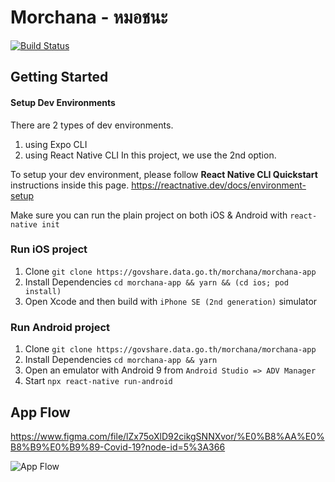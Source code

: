 # Morchana - หมอชนะ

[![Build Status](https://build.appcenter.ms/v0.1/apps/f8d0296f-daf0-4e4f-a167-c3aaf2fbf195/branches/staging/badge)](https://appcenter.ms/orgs/ThaiAlert.id/apps/ThaiAlert-Staging/build/branches/staging)

## Getting Started

#### Setup Dev Environments

There are 2 types of dev environments.

1. using Expo CLI
2. using React Native CLI In this project, we use the 2nd option.

To setup your dev environment, please follow **React Native CLI Quickstart**
instructions inside this page. https://reactnative.dev/docs/environment-setup

Make sure you can run the plain project on both iOS & Android with
`react-native init`

### Run iOS project

1. Clone `git clone https://govshare.data.go.th/morchana/morchana-app`
2. Install Dependencies `cd morchana-app && yarn && (cd ios; pod install)`
3. Open Xcode and then build with `iPhone SE (2nd generation)` simulator

### Run Android project

1. Clone `git clone https://govshare.data.go.th/morchana/morchana-app`
2. Install Dependencies `cd morchana-app && yarn`
3. Open an emulator with Android 9 from `Android Studio => ADV Manager`
4. Start `npx react-native run-android`

## App Flow

https://www.figma.com/file/lZx75oXlD92cikgSNNXvor/%E0%B8%AA%E0%B8%B9%E0%B9%89-Covid-19?node-id=5%3A366

![App Flow](screenshot.jpg 'AppFlow')
